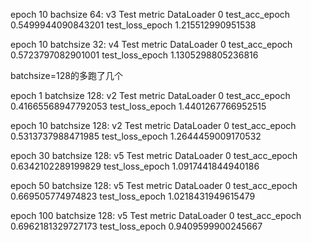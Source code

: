 epoch 10 bachsize 64: v3
Test metric             DataLoader 0
test_acc_epoch         0.5499944090843201                                                                                                                             test_loss_epoch         1.215512990951538

epoch 10 batchsize 32: v4
Test metric             DataLoader 0
test_acc_epoch         0.5723797082901001                                                                                                                             test_loss_epoch        1.1305298805236816

batchsize=128的多跑了几个

epoch 1 batchsize 128: v2
Test metric             DataLoader 0
test_acc_epoch         0.41665568947792053                                                                                                         test_loss_epoch        1.4401267766952515

epoch 10 batchsize 128: v2
Test metric             DataLoader 0
test_acc_epoch         0.5313737988471985                                                                                                                             test_loss_epoch        1.2644459009170532

epoch 30 batchsize 128: v5
Test metric             DataLoader 0
test_acc_epoch         0.6342102289199829
test_loss_epoch        1.0917441844940186

epoch 50 batchsize 128: v5
Test metric             DataLoader 0
test_acc_epoch          0.669505774974823
test_loss_epoch        1.0218431949615479

epoch 100 batchsize 128: v5
Test metric             DataLoader 0
test_acc_epoch         0.6962181329727173                                                                                                                                                                                                    test_loss_epoch        0.9409599900245667
